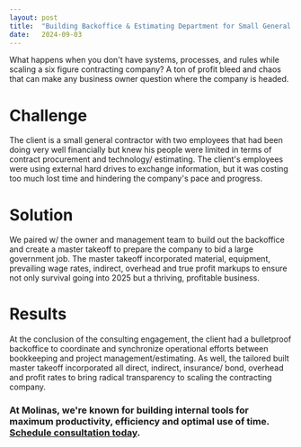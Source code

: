 ```yaml
---
layout: post
title:  "Building Backoffice & Estimating Department for Small General Contractor"
date:   2024-09-03
---
```


<p class="intro"><span class="dropcap">W</span>hat happens when you don't have systems, processes, and rules while scaling a six figure contracting company? A ton of profit bleed and chaos that can make any business owner question where the company is headed.</p>

# Challenge
The client is a small general contractor with two employees that had been doing very well financially but knew his people were limited in terms of contract procurement and technology/ estimating. The client's employees were using external hard drives to exchange information, but it was costing too much lost time and hindering the company's pace and progress.

# Solution
We paired w/ the owner and management team to build out the backoffice and create a master takeoff to prepare the company to bid a large government job. The master takeoff incorporated material, equipment, prevailing wage rates, indirect, overhead and true profit markups to ensure not only survival going into 2025 but a thriving, profitable business.

# Results
At the conclusion of the consulting engagement, the client had a bulletproof backoffice to coordinate and synchronize operational efforts between bookkeeping and project management/estimating. As well, the tailored built master takeoff incorporated all direct, indirect, insurance/ bond, overhead and profit rates to bring radical transparency to scaling the contracting company.

### At Molinas, we're known for building internal tools for maximum productivity, efficiency and optimal use of time. [Schedule consultation today](/contact).
